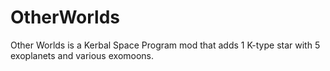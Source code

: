 # OtherWorlds
Other Worlds is a Kerbal Space Program mod that adds 1 K-type star with 5 exoplanets and various exomoons.
